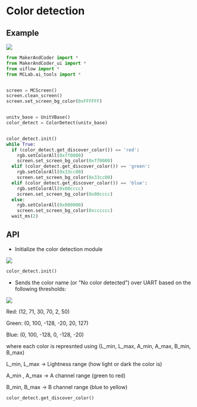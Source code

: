 # Color detection

## Example
<img class="blockly_svg" src="https://makerandcoder.com/MCLab/blockly/aitools/colordetect/ex.svg">

```python
from MakerAndCoder import *
from MakerAndCoder_ui import *
from uiflow import *
from MCLab.ai_tools import *


screen = MCScreen()
screen.clean_screen()
screen.set_screen_bg_color(0xFFFFFF)


unitv_base = UnitVBase()
color_detect = ColorDetect(unitv_base)


color_detect.init()
while True:
  if (color_detect.get_discover_color()) == 'red':
    rgb.setColorAll(0xff0000)
    screen.set_screen_bg_color(0xff0000)
  elif (color_detect.get_discover_color()) == 'green':
    rgb.setColorAll(0x33cc00)
    screen.set_screen_bg_color(0x33cc00)
  elif (color_detect.get_discover_color()) == 'blue':
    rgb.setColorAll(0x00cccc)
    screen.set_screen_bg_color(0x00cccc)
  else:
    rgb.setColorAll(0x000000)
    screen.set_screen_bg_color(0xcccccc)
  wait_ms(2)
```

## API

- Initialize the color detection module

<img class="blockly_svg" src="https://makerandcoder.com/MCLab/blockly/aitools/colordetect/1.svg">

```python
color_detect.init()
```

- Sends the color name (or "No color detected") over UART based on the following thresholds:

<img class="blockly_svg" src="https://makerandcoder.com/MCLab/blockly/aitools/colordetect/2.svg">

Red: (12, 71, 30, 70, 2, 50)

Green: (0, 100, -128, -20, 20, 127)

Blue: (0, 100, -128, 0, -128, -20)

where each color is represnted using (L_min, L_max, A_min, A_max, B_min, B_max) 

L_min, L_max → Lightness range (how light or dark the color is)

A_min , A_max → A channel range (green to red)

B_min, B_max → B channel range (blue to yellow)


```python
color_detect.get_discover_color()
```

